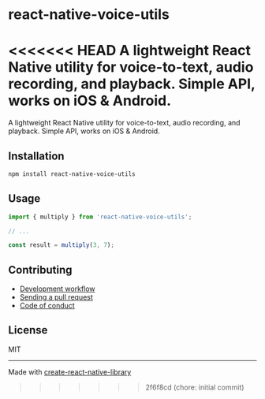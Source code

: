 # react-native-voice-utils
<<<<<<< HEAD
A lightweight React Native utility for voice-to-text, audio recording, and playback. Simple API, works on iOS &amp; Android.
=======

A lightweight React Native utility for voice-to-text, audio recording, and playback. Simple API, works on iOS & Android.

## Installation


```sh
npm install react-native-voice-utils
```


## Usage


```js
import { multiply } from 'react-native-voice-utils';

// ...

const result = multiply(3, 7);
```


## Contributing

- [Development workflow](CONTRIBUTING.md#development-workflow)
- [Sending a pull request](CONTRIBUTING.md#sending-a-pull-request)
- [Code of conduct](CODE_OF_CONDUCT.md)

## License

MIT

---

Made with [create-react-native-library](https://github.com/callstack/react-native-builder-bob)
>>>>>>> 2f6f8cd (chore: initial commit)
